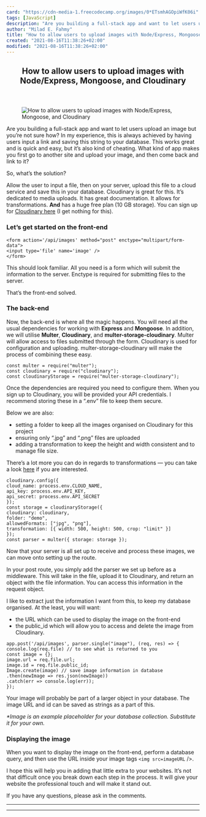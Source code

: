 ```yaml
---
card: "https://cdn-media-1.freecodecamp.org/images/0*ETsmhAGOpiWfK06i"
tags: [JavaScript]
description: "Are you building a full-stack app and want to let users uploa"
author: "Milad E. Fahmy"
title: "How to allow users to upload images with Node/Express, Mongoose, and Cloudinary"
created: "2021-08-16T11:38:26+02:00"
modified: "2021-08-16T11:38:26+02:00"
---
```

<div class="site-wrapper">
<main id="site-main" class="site-main outer">
<div class="inner">
<article class="post-full post tag-javascript tag-mongoose tag-nodejs tag-technology tag-design ">
<header class="post-full-header">
<h1 class="post-full-title">How to allow users to upload images with Node/Express, Mongoose, and Cloudinary</h1>
</header>
<figure class="post-full-image">
<picture>
<source media="(max-width: 700px)" sizes="1px" srcset="data:image/gif;base64,R0lGODlhAQABAIAAAAAAAP///yH5BAEAAAAALAAAAAABAAEAAAIBRAA7 1w">
<source media="(min-width: 701px)" sizes="(max-width: 800px) 400px,
(max-width: 1170px) 700px,
1400px" srcset="https://cdn-media-1.freecodecamp.org/images/0*ETsmhAGOpiWfK06i 300w,
https://cdn-media-1.freecodecamp.org/images/0*ETsmhAGOpiWfK06i 600w,
https://cdn-media-1.freecodecamp.org/images/0*ETsmhAGOpiWfK06i 1000w,
https://cdn-media-1.freecodecamp.org/images/0*ETsmhAGOpiWfK06i 2000w">
<img onerror="this.style.display='none'" src="https://cdn-media-1.freecodecamp.org/images/0*ETsmhAGOpiWfK06i" alt="How to allow users to upload images with Node/Express, Mongoose, and Cloudinary">
</picture>
</figure>
<section class="post-full-content">
<div class="post-content">
<p>Are you building a full-stack app and want to let users upload an image but you’re not sure how? In my experience, this is always achieved by having users input a link and saving this string to your database. This works great and is quick and easy, but it’s also kind of cheating. What kind of app makes you first go to another site and upload your image, and then come back and link to it?</p><p>So, what’s the solution?</p><p>Allow the user to input a file, then on your server, upload this file to a cloud service and save this in your database. Cloudinary is great for this. It’s dedicated to media uploads. It has great documentation. It allows for transformations. <strong>And</strong> has a huge free plan (10 GB storage). You can sign up for <a href="https://cloudinary.com/invites/lpov9zyyucivvxsnalc5/yytj9stwvdsschwyccf8">Cloudinary here</a> (I get nothing for this).</p><h3 id="let-s-get-started-on-the-front-end">Let’s get started on the front-end</h3><pre><code class="language-html">&lt;form action='/api/images' method="post" enctype="multipart/form-data"&gt;
&lt;input type='file' name='image' /&gt;
&lt;/form&gt;</code></pre><p>This should look familiar. All you need is a form which will submit the information to the server. Enctype is required for submitting files to the server.</p><p>That’s the front-end solved.</p><h3 id="the-back-end">The back-end</h3><p>Now, the back-end is where all the magic happens. You will need all the usual dependencies for working with <strong>Express</strong> and <strong>Mongoose</strong>. In addition, we will utilise <strong>Multer</strong>, <strong>Cloudinary</strong>, and <strong>multer-storage-cloudinary</strong>. Multer will allow access to files submitted through the form. Cloudinary is used for configuration and uploading. multer-storage-cloudinary will make the process of combining these easy.</p><pre><code class="language-js">const multer = require("multer");
const cloudinary = require("cloudinary");
const cloudinaryStorage = require("multer-storage-cloudinary");</code></pre><p>Once the dependencies are required you need to configure them. When you sign up to Cloudinary, you will be provided your API credentials. I recommend storing these in a “.env” file to keep them secure.</p><p>Below we are also:</p><ul><li>setting a folder to keep all the images organised on Cloudinary for this project</li><li>ensuring only “.jpg” and “.png” files are uploaded</li><li>adding a transformation to keep the height and width consistent and to manage file size.</li></ul><p>There’s a lot more you can do in regards to transformations — you can take a look <a href="https://cloudinary.com/documentation/image_transformations" rel="noopener">here</a> if you are interested.</p><pre><code class="language-js">cloudinary.config({
cloud_name: process.env.CLOUD_NAME,
api_key: process.env.API_KEY,
api_secret: process.env.API_SECRET
});
const storage = cloudinaryStorage({
cloudinary: cloudinary,
folder: "demo",
allowedFormats: ["jpg", "png"],
transformation: [{ width: 500, height: 500, crop: "limit" }]
});
const parser = multer({ storage: storage });</code></pre><p>Now that your server is all set up to receive and process these images, we can move onto setting up the route.</p><p>In your post route, you simply add the parser we set up before as a middleware. This will take in the file, upload it to Cloudinary, and return an object with the file information. You can access this information in the request object.</p><p>I like to extract just the information I want from this, to keep my database organised. At the least, you will want:</p><ul><li>the URL which can be used to display the image on the front-end</li><li>the public_id which will allow you to access and delete the image from Cloudinary.</li></ul><pre><code class="language-js">app.post('/api/images', parser.single("image"), (req, res) =&gt; {
console.log(req.file) // to see what is returned to you
const image = {};
image.url = req.file.url;
image.id = req.file.public_id;
Image.create(image) // save image information in database
.then(newImage =&gt; res.json(newImage))
.catch(err =&gt; console.log(err));
});</code></pre><p>Your image will probably be part of a larger object in your database. The image URL and id can be saved as strings as a part of this.</p><p><em>*Image is an example placeholder for your database collection. Substitute it for your own.</em></p><h3 id="displaying-the-image">Displaying the image</h3><p>When you want to display the image on the front-end, perform a database query, and then use the URL inside your image tags <code>&lt;img src=imageURL</code> /&gt;.</p><p>I hope this will help you in adding that little extra to your websites. It’s not that difficult once you break down each step in the process. It will give your website the professional touch and will make it stand out.</p><p>If you have any questions, please ask in the comments.</p>
</div>
<hr>
<hr>
</section>
</article>
</div>
</main>
</div>
<!-- Google Tag Manager (noscript) -->
<!-- End Google Tag Manager (noscript) -->
